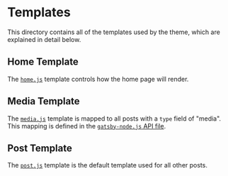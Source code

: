 # Templates

This directory contains all of the templates used by the theme, which are
explained in detail below.

## Home Template

The [`home.js`](./home.js) template controls how the home page will render.

## Media Template

The [`media.js`](./media.js) template is mapped to all posts with a `type` field of "media".
This mapping is defined in the [`gatsby-node.js` API file](../../gatsby-node.js).

## Post Template

The [`post.js`](./post.js) template is the default template used for all other posts.
